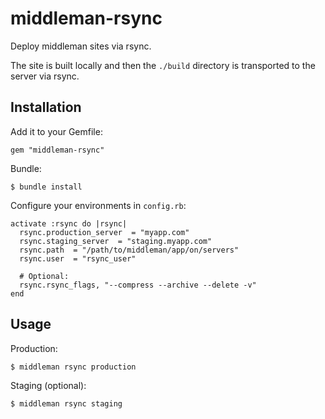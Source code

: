 # middleman-rsync

Deploy middleman sites via rsync.

The site is built locally and then the `./build` directory is transported to the server via rsync.

## Installation

Add it to your Gemfile:
```
gem "middleman-rsync"
```

Bundle:
```
$ bundle install
```

Configure your environments in `config.rb`:
```
activate :rsync do |rsync|
  rsync.production_server  = "myapp.com"
  rsync.staging_server  = "staging.myapp.com"
  rsync.path  = "/path/to/middleman/app/on/servers"
  rsync.user  = "rsync_user"

  # Optional:
  rsync.rsync_flags, "--compress --archive --delete -v"
end
```

## Usage

Production:
```
$ middleman rsync production
```

Staging (optional):
```
$ middleman rsync staging
```
